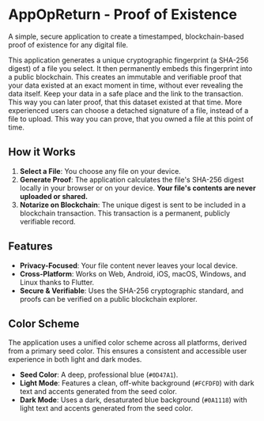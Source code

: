 # AppOpReturn - Proof of Existence

A simple, secure application to create a timestamped, blockchain-based proof of existence for any digital file.

This application generates a unique cryptographic fingerprint (a SHA-256 digest) of a file you select. It then permanently embeds this fingerprint into a public blockchain. This creates an immutable and verifiable proof that your data existed at an exact moment in time, without ever revealing the data itself. Keep your data in a safe place and the link to the transaction. This way you can later proof, that this dataset existed at that time. More experienced users can choose a detached signature of a file, instead of a file to upload. This way you can prove, that you owned a file at this point of time. 

## How it Works

1.  **Select a File**: You choose any file on your device.
2.  **Generate Proof**: The application calculates the file's SHA-256 digest locally in your browser or on your device. **Your file's contents are never uploaded or shared.**
3.  **Notarize on Blockchain**: The unique digest is sent to be included in a blockchain transaction. This transaction is a permanent, publicly verifiable record.

## Features

-   **Privacy-Focused**: Your file content never leaves your local device.
-   **Cross-Platform**: Works on Web, Android, iOS, macOS, Windows, and Linux thanks to Flutter.
-   **Secure & Verifiable**: Uses the SHA-256 cryptographic standard, and proofs can be verified on a public blockchain explorer.

## Color Scheme

The application uses a unified color scheme across all platforms, derived from a primary seed color. This ensures a consistent and accessible user experience in both light and dark modes.

-   **Seed Color**: A deep, professional blue (`#0D47A1`).
-   **Light Mode**: Features a clean, off-white background (`#FCFDFD`) with dark text and accents generated from the seed color.
-   **Dark Mode**: Uses a dark, desaturated blue background (`#0A1118`) with light text and accents generated from the seed color.
